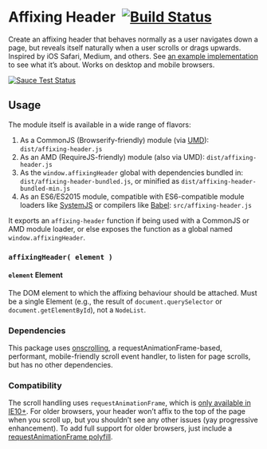 # Affixing Header&nbsp; [![Build Status](https://travis-ci.org/acusti/affixing-header.svg?branch=master)](https://travis-ci.org/acusti/affixing-header)

Create an affixing header that behaves normally as a user navigates down a page, but reveals itself naturally when a user scrolls or drags upwards. Inspired by iOS Safari, Medium, and others. See [an example implementation][acusti.ca] to see what it’s about. Works on desktop and mobile browsers.

[![Sauce Test Status](https://saucelabs.com/browser-matrix/acusti.svg)](https://saucelabs.com/u/acusti)

## Usage

The module itself is available in a wide range of flavors:

1. As a CommonJS (Browserify-friendly) module (via [UMD]): `dist/affixing-header.js`
2. As an AMD (RequireJS-friendly) module (also via UMD): `dist/affixing-header.js`
3. As the `window.affixingHeader` global with dependencies bundled in: `dist/affixing-header-bundled.js`, or minified as `dist/affixing-header-bundled-min.js`
4. As an ES6/ES2015 module, compatible with ES6-compatible module loaders like [SystemJS][] or compilers like [Babel][]: `src/affixing-header.js`

It exports an `affixing-header` function if being used with a CommonJS or AMD module loader, or else exposes the function as a global named `window.affixingHeader`.

### `affixingHeader( element )`

#### `element` Element

The DOM element to which the affixing behaviour should be attached. Must be a single Element (e.g., the result of `document.querySelector` or `document.getElementById`), not a `NodeList`.

### Dependencies

This package uses [onscrolling][], a requestAnimationFrame-based, performant, mobile-friendly scroll event handler, to listen for page scrolls, but has no other dependencies.

### Compatibility

The scroll handling uses `requestAnimationFrame`, which is [only available in IE10+][raf-caniuse]. For older browsers, your header won’t affix to the top of the page when you scroll up, but you shouldn’t see any other issues (yay progressive enhancement). To add full support for older browsers, just include a [requestAnimationFrame polyfill][raf-polyfill].

[acusti.ca]: http://www.acusti.ca
[UMD]: https://github.com/umdjs/umd
[SystemJS]: https://github.com/systemjs/systemjs
[Babel]: https://babeljs.io
[onscrolling]: https://github.com/acusti/onscrolling
[raf-caniuse]: http://caniuse.com/#feat=requestanimationframe
[raf-polyfill]: https://gist.github.com/paulirish/1579671
